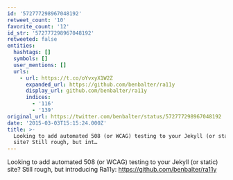 ```yaml
---
id: '572777298967048192'
retweet_count: '10'
favorite_count: '12'
id_str: '572777298967048192'
retweeted: false
entities:
  hashtags: []
  symbols: []
  user_mentions: []
  urls:
    - url: https://t.co/oYvxyX1W2Z
      expanded_url: https://github.com/benbalter/ra11y
      display_url: github.com/benbalter/ra11y
      indices:
        - '116'
        - '139'
original_url: https://twitter.com/benbalter/status/572777298967048192
date: '2015-03-03T15:15:24.000Z'
title: >-
  Looking to add automated 508 (or WCAG) testing to your Jekyll (or static)
  site? Still rough, but int…
---
```


Looking to add automated 508 (or WCAG) testing to your Jekyll (or static) site? Still rough, but introducing Ra11y: https://github.com/benbalter/ra11y